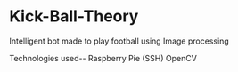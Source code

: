 # Kick-Ball-Theory
Intelligent bot made to play football using Image processing

Technologies used-- Raspberry Pie (SSH)
                    OpenCV
                    
